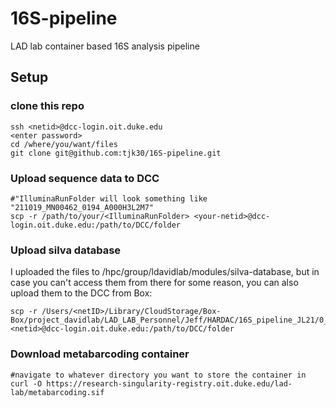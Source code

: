 # 16S-pipeline
LAD lab container based 16S analysis pipeline

## Setup

### clone this repo

```
ssh <netid>@dcc-login.oit.duke.edu
<enter password>
cd /where/you/want/files
git clone git@github.com:tjk30/16S-pipeline.git
```

### Upload sequence data to DCC
```
#"IlluminaRunFolder will look something like "211019_MN00462_0194_A000H3L2M7"
scp -r /path/to/your/<IlluminaRunFolder> <your-netid>@dcc-login.oit.duke.edu:/path/to/DCC/folder
```


### Upload silva database
I uploaded the files to /hpc/group/ldavidlab/modules/silva-database, but in case you can't access them from there for some reason, you can also upload them to the DCC from Box:

```
scp -r /Users/<netID>/Library/CloudStorage/Box-Box/project_davidlab/LAD_LAB_Personnel/Jeff/HARDAC/16S_pipeline_JL21/0_training <netid>@dcc-login.oit.duke.edu:/path/to/DCC/folder
```

### Download metabarcoding container
```
#navigate to whatever directory you want to store the container in
curl -O https://research-singularity-registry.oit.duke.edu/lad-lab/metabarcoding.sif
```
